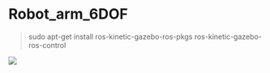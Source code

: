 # Robot_arm_6DOF

> sudo apt-get install ros-kinetic-gazebo-ros-pkgs ros-kinetic-gazebo-ros-control

<img src="https://github.com/tony92151/Robot_arm_6DOF/blob/master/image/image3.gif"/>
